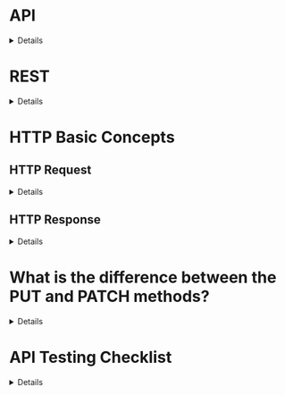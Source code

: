 # API
<details>
API (Application Programming Interface) is an interface to an application designed for other  computer systems to use.
APIs can be used on web-based systems, operating systems,  database systems and computer hardware.
API testing is to check whether the API meets expectations in terms of  functionality, reliability, performance, and security of an  application
</details>

# REST
<details>
REST (Representational State Transfer) is an architectural style for designing networked applications. It relies on a stateless, client-server communication protocol, typically HTTP. RESTful applications use HTTP requests to perform CRUD (Create, Read, Update, Delete) operations on resources.

![image](https://github.com/user-attachments/assets/8bfb4828-005f-45ec-88e1-f367bd5e2893)

</details>

# HTTP Basic Concepts
## HTTP Request
<details>
1. HTTP Methods

- GET: Use GET requests to fetch data from the server without modifying it.
- POST: Use POST requests to create new resources.
- PUT: Use PUT requests to update an existing resource or create a resource if it does not exist.
- DELETE: Use DELETE requests to delete a resource.
- PATCH: Use PATCH requests to update a piece of resource.

Note: And GET, PUT, DELETE should be idempotent.

2. URL, Path Parameter, Query Parameter

- Path Parameters: are used to identify specific resources.

  - Example: we have user id is 123 then we should use path parameter for URL.

- Query Parameter: are used to filter, sort, or paginate resources. They are appended to the end of the URL and follow a question mark (?).

  - Example: /users?sort=age&limit=10&page=2

3. HTTP Request Headers
- type of Browser
- type of content
- what type of response is accepted in return
- Authentication
  - Public Request (no auth)
  - Basic Authentication Headers
  - Bearer Authentication Headers
  - Custom Headers
  - Session Cookies

Most common request headers 
- `Accept`, which defines the media types that the client is able to accept from the server;
- `Authorization`, which is used to send the client’s credentials to the server when the client is attempting to access a protected resource;
- `Content-Type`, which defines the media type in the request body.

4. Request body or payload
- POST and PUT can have payloads, GET and DELETE can not.
</details>

## HTTP Response
<details>
1. HTTP Status Code

Send the right HTTP Status Code in response.

- 1xx: Informational
- 2xx: Successful Responses: The codes indicate that the request was successfully
  - 200 OK: The request was successful, and the server returned the requested resource.  In a GET request, the response will contain an entity corresponding to the requested resource. In a POST request (e.g: GenerateToken), the response will contain an entity describing or containing the result of the action.
  - 201 Created: The request was successful, and a new resource was created as a result.
  - 204 No Content: The request was successful, but there is no content to return. This code is often used in response to DELETE requests.
- 3xx: Redirection
  - 302 Temporary Redirect
- 4xx: Client Error Responses: The codes indicate that there was an error with the request made by the client.
  - 400 Bad Request: The server could not understand the request due to invalid syntax.
  - 403 Forbidden: The client does not have access rights to the content.
  - 404 Not Found: The server cannot find the requested resource.
- 5xx: Server Error
  - 500 Internal Server Error: The server encountered an unexpected issue.
  - 503 Service Unavailable: The server is not ready to handle the request, often due to overload or maintenance.
  - 504 Gateway Timeout: The server acting as a gateway or proxy did not receive a timely response from the upstream server.

To handle errors effectively, we need to implement exception handling that assigns the appropriate error codes. For example:

- 404 Not Found for EntityNotFoundException
- 400 Bad Request for IllegalArgumentException

2. Response body or payload: JSON or XML
3. HTTP Response Headers
- HTTP status code
- type of content
- datetime..

The server also includes HTTP headers in its response to the client. Some of the most common response headers include 
- `Cache-Control`, which defines how the response should be cached,
- `Set-Cookie`, which instructs the client to store a cookie with the specified attributes.
</details>

# What is the difference between the PUT and PATCH methods?
<details>
The PUT and PATCH methods are both used to modify resources, but they handle updates differently. The PUT method works by replacing a resource with the data that is included in the request body. This means that any fields or properties not included in the request body are deleted, and any new fields or properties are added.

In contrast, the PATCH method is used for making partial updates to a resource. For instance, if you have a movie resource with fields for title, year, and rating, but you only want to update the rating, you could use the PATCH method to send a request that only includes the new value for the rating field. The rest of the resource would remain unchanged. This behavior reduces the amount of data that must be transferred, which makes PATCH more efficient than PUT.
</details>

# API Testing Checklist
<details>
1. **Authentication and Authorization Tests**
- Ensure API responds to correct authorization via all agreed auth methods — Bearer token, cookies, digest, etc. — as defined in spec
- Ensure API refuses all unauthorized calls

2. **Positive Scenarios: (With valid required parameters)**
- Verify the HTTP status code for successful request

Get Request — 200 , Successful (GET: The resource has been fetched and transmitted in the message body.)
Post Request — 201 ,Created (The request succeeded, and a new resource was created as a result.). 200 status code may be used in some case.
Patch/PUT — 200 , Successful(The resource describing the result of the action is transmitted in the message body.)
Delete — 204 , (No Content ) status code if the action has been enacted and no further information is to be supplied.). 200, or 202 status code may be used in some case.

- Response Validation

Validate that the response is valid JSON object
Validate the response schema, i.e. field names, field types and field values are expected including nested objects. (In case of field values, non-nullable fields should not be null)

- Application State Validation

Verify idempotence (NO STATE CHANGE) in the system for GET requests
After performing POST,PUT,PATCH,DELETE operations, verify the new state of the application **by performing the GET request and inspecting response OR through UI OR DB**

- Headers Validation

Verify that HTTP headers are as expected, including content-type, connection, cache-control, expires, access-control-allow-origin, keep-alive, HSTS, and other standard headers are as per the specifications
Validate content-typeon request headers to allow only your supported format(e.g., application/xml, application/json, etc.) and respond with 406 Not Acceptableresponse if not matched.
Verify that the information is not leaked via response headers (e.g. X-Powered-By header is not sent to user)

- Performance Validation

Verify response time for the API request is expected. Timeout error should not be observed

3. **Extended Positive Testing with optional Parameters**
3.1. Validate the status code, application state, headers, performance as in the Positive Scenarios test by running the same tests including optional parameters in API requests

3.2. Response Validation:

Validate the response is valid JSON and schema validation
Validate the response is structured as per the optional parameter provided in the API call
Verify the expected response for all combinations of optional fields in request body/optional query parameters (filter+skip+sort+limit)


4. **Negative Scenarios (With valid input)**
API requests with valid input trying to perform illegal operations such as:
— Creating resources with name of the existing resource
— Deleting resources that doesnot exits
— Deleting,creating,updating user configuration without permission
— Updating fields that are not allowed (such as renaming resource)
— Retrieving information of resources that do not exist
— Attempting API request that are not authorized

- Validate HTTP status code

Verify that the error code is as per the error case:
a. 400(Bad request)– The server will not process the request due to the error from the client’s end. Example: invalid request URL.
b. 401(Unauthorized)– 401 indicates that the client tried to operate on a protected resource and is unauthorized.
c. 403(Forbidden)– The client sends the correct request but the server refuses to give the response.
d. 404(Not found)– The requested resource could not be identified at present and may be available in the future.
e. 405(Method not allowed)– The client uses an invalid request method that the resource doesn’t allow.
f. 500(Internal server error)

- Validate Response body

Verify that error response is received
Verify that error format is according to spec. e.g., error is a valid JSON object or a plain string (as defined in spec)
Verify that there is a clear, descriptive error message/description field
Verify error description is correct for this error case and in accordance with spec

- Validate Headers

- Validate performance/response time is as expected

5. **Negative Testing (With invalid input)**
Validate status code, response, headers, and response time for the API calls with invalid input/request. Possible cases are listed below:

- Missing or invalid authorization token
- Missing required parameters
- Invalid value for endpoint parameters, such as invalid uuid/id in path or query parameter
- Invalid request body schema
- Missing fields or nested entities in request body
- Invalid values in nested entity fields
- Invalid values in HTTP headers
- Unsupported methods for endpoints

- Malformed content in request
- Wrong content-type in request body/payload
- Content with wrong structure
- Overflow parameter values. e.g. Creating user with name longer than 50 characters, attempt to GET user with invalid UUID longer than 500 characters
- Overflow payload ⇒ huge JSON request body
- Empty request body/payloads
- Empty sub-objects in payload
- Boundary value testing
- Illegal characters in parameters or payload
- Using incorrect HTTP headers (e.g. Content-Type)
- Small concurrency tests — concurrent API calls that write to the same resources (DELETE + PATCH, etc.)
- Invalid path, incorrect field names
</details>
